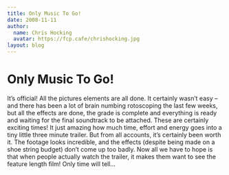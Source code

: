 ```yaml
---
title: Only Music To Go!
date: 2008-11-11
author:
  name: Chris Hocking
  avatar: https://fcp.cafe/chrishocking.jpg
layout: blog
---
```

# Only Music To Go!

It’s official! All the pictures elements are all done. It certainly wasn’t easy – and there has been a lot of brain numbing rotoscoping the last few weeks, but all the effects are done, the grade is complete and everything is ready and waiting for the final soundtrack to be attached. These are certainly exciting times! It just amazing how much time, effort and energy goes into a tiny little three minute trailer. But from all accounts, it’s certainly been worth it. The footage looks incredible, and the effects (despite being made on a shoe string budget) don’t come up too badly. Now all we have to hope is that when people actually watch the trailer, it makes them want to see the feature length film! Only time will tell…